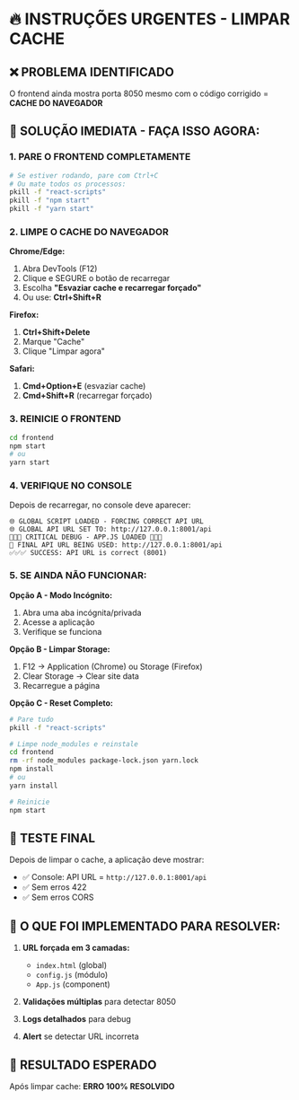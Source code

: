 # 🔥 INSTRUÇÕES URGENTES - LIMPAR CACHE

## ❌ PROBLEMA IDENTIFICADO
O frontend ainda mostra porta 8050 mesmo com o código corrigido = **CACHE DO NAVEGADOR**

## 🚨 SOLUÇÃO IMEDIATA - FAÇA ISSO AGORA:

### 1. PARE O FRONTEND COMPLETAMENTE
```bash
# Se estiver rodando, pare com Ctrl+C
# Ou mate todos os processos:
pkill -f "react-scripts"
pkill -f "npm start"
pkill -f "yarn start"
```

### 2. LIMPE O CACHE DO NAVEGADOR
**Chrome/Edge:**
1. Abra DevTools (F12)
2. Clique e SEGURE o botão de recarregar
3. Escolha **"Esvaziar cache e recarregar forçado"**
4. Ou use: **Ctrl+Shift+R**

**Firefox:**
1. **Ctrl+Shift+Delete**
2. Marque "Cache"
3. Clique "Limpar agora"

**Safari:**
1. **Cmd+Option+E** (esvaziar cache)
2. **Cmd+Shift+R** (recarregar forçado)

### 3. REINICIE O FRONTEND
```bash
cd frontend
npm start
# ou
yarn start
```

### 4. VERIFIQUE NO CONSOLE
Depois de recarregar, no console deve aparecer:
```
🌐 GLOBAL SCRIPT LOADED - FORCING CORRECT API URL
🌐 GLOBAL API URL SET TO: http://127.0.0.1:8001/api
🚨🚨🚨 CRITICAL DEBUG - APP.JS LOADED 🚨🚨🚨
🚨 FINAL API URL BEING USED: http://127.0.0.1:8001/api
✅✅✅ SUCCESS: API URL is correct (8001)
```

### 5. SE AINDA NÃO FUNCIONAR:

**Opção A - Modo Incógnito:**
1. Abra uma aba incógnita/privada
2. Acesse a aplicação
3. Verifique se funciona

**Opção B - Limpar Storage:**
1. F12 → Application (Chrome) ou Storage (Firefox)
2. Clear Storage → Clear site data
3. Recarregue a página

**Opção C - Reset Completo:**
```bash
# Pare tudo
pkill -f "react-scripts"

# Limpe node_modules e reinstale
cd frontend
rm -rf node_modules package-lock.json yarn.lock
npm install
# ou
yarn install

# Reinicie
npm start
```

## 📱 TESTE FINAL
Depois de limpar o cache, a aplicação deve mostrar:
- ✅ Console: API URL = `http://127.0.0.1:8001/api`
- ✅ Sem erros 422
- ✅ Sem erros CORS

## 🔧 O QUE FOI IMPLEMENTADO PARA RESOLVER:

1. **URL forçada em 3 camadas:**
   - `index.html` (global)
   - `config.js` (módulo)
   - `App.js` (component)

2. **Validações múltiplas** para detectar 8050

3. **Logs detalhados** para debug

4. **Alert** se detectar URL incorreta

## 🎯 RESULTADO ESPERADO
Após limpar cache: **ERRO 100% RESOLVIDO**